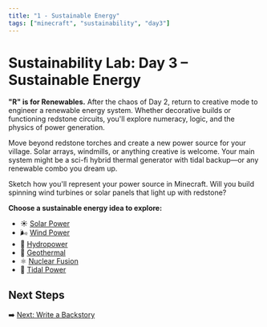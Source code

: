 ```yaml
---
title: "1 - Sustainable Energy"
tags: ["minecraft", "sustainability", "day3"]
---
```


# Sustainability Lab: Day 3 – Sustainable Energy

**"R" is for Renewables.** After the chaos of Day 2, return to creative mode to engineer a renewable energy system. Whether decorative builds or functioning redstone circuits, you'll explore numeracy, logic, and the physics of power generation.

Move beyond redstone torches and create a new power source for your village. Solar arrays, windmills, or anything creative is welcome. Your main system might be a sci-fi hybrid thermal generator with tidal backup—or any renewable combo you dream up.

Sketch how you'll represent your power source in Minecraft. Will you build spinning wind turbines or solar panels that light up with redstone?

**Choose a sustainable energy idea to explore:**

- ☀️ [Solar Power](/sustainability_lab/Day-3/02_solar)
- 🌬️ [Wind Power](/sustainability_lab/Day-3/03_wind)
- 🌊 [Hydropower](/sustainability_lab/Day-3/04_hydro)
- 🌋 [Geothermal](/sustainability_lab/Day-3/05_geothermal)
- ⚛️ [Nuclear Fusion](/sustainability_lab/Day-3/06_nuclear)
- 🐋 [Tidal Power](/sustainability_lab/Day-3/07_tidal)

## Next Steps

➡️ [Next: Write a Backstory](/sustainability_lab/Day-3/01_backstory)
